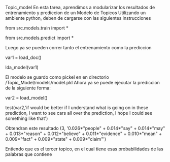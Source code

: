 Topic_model
En esta tarea, aprendimos a modularizar los resultados de entrenamiento y prediccion de un Modelo de Topicos
Utilizando un ambiente python, deben de cargarse con las siguientes instrucciones

from src.models.train import *

from src.models.predict import *

Luego ya se pueden correr tanto el entrenamiento como la prediccion

var1 = load_doc()

lda_model(var1)

El modelo se guardo como pickel en en directorio /Topic_Model/models/model.pkl
Ahora ya se puede ejecutar la prediccion de la siguiente forma:

var2 = load_model()

test(var2,'if would be better if I understand what is going on in these prediction, I want to see cars all over the prediction, I hope I could see something like that')

Obtendran este resultado
(3, '0.026*"people" + 0.014*"say" + 0.014*"may" + 0.013*"reason" + 0.012*"believe" + 0.011*"evidence" + 0.010*"mean" + 0.009*"fact" + 0.009*"state" + 0.009*"claim"')

Entiendo que es el tercer topico, en el cual tiene esas probabilidades de las palabras que contiene

